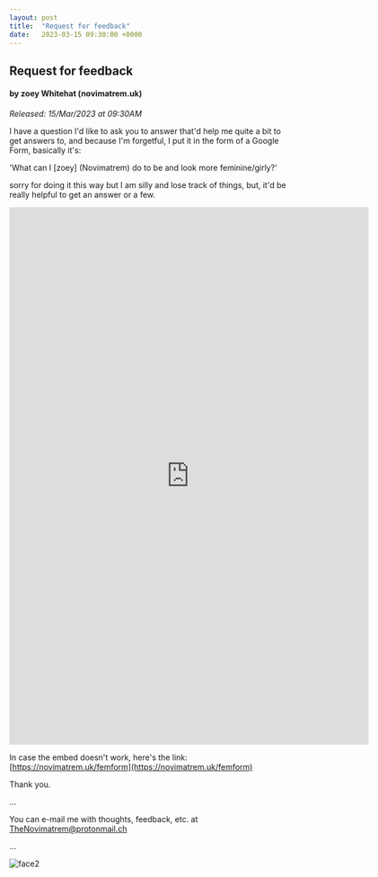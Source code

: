 ```yaml
---
layout: post
title:  "Request for feedback"
date:   2023-03-15 09:30:00 +0000
---
```

## Request for feedback
#### by zoey Whitehat (novimatrem.uk)
*Released: 15/Mar/2023 at 09:30AM*

I have a question I'd like to ask you to answer that'd help me quite a bit to get answers to, and because I'm forgetful, I put it in the form of a Google Form, basically it's: 

'What can I [zoey] (Novimatrem) do to be and look more feminine/girly?' 

sorry for doing it this way but I am silly and lose track of things, but, it'd be really helpful to get an answer or a few. 

<iframe src="https://docs.google.com/forms/d/e/1FAIpQLSccog-9eGVyygBSfktWlXtcCmu7GCPMAU0gYZgSe4jR2yoVCQ/viewform?embedded=true" width="640" height="956" frameborder="0" marginheight="0" marginwidth="0">Loading…</iframe>


In case the embed doesn't work, here's the link: [https://novimatrem.uk/femform](https://novimatrem.uk/femform)

Thank you.

...

You can e-mail me with thoughts, feedback, etc. at [TheNovimatrem@protonmail.ch](mailto:TheNovimatrem@protonmail.ch)

...

![face2](https://gitlab.com/Novimatrem/blog/-/raw/master/face2.png)

